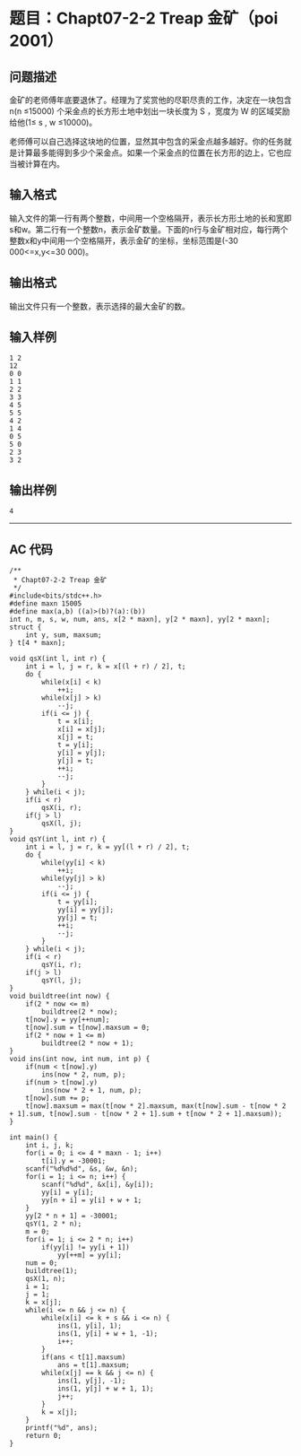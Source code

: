 # 题目：Chapt07-2-2 Treap 金矿（poi 2001）

## 问题描述
金矿的老师傅年底要退休了。经理为了奖赏他的尽职尽责的工作，决定在一块包含 n(n ≤15000) 个采金点的长方形土地中划出一块长度为 S ，宽度为 W 的区域奖励给他(1≤ s , w ≤10000)。

老师傅可以自己选择这块地的位置，显然其中包含的采金点越多越好。你的任务就是计算最多能得到多少个采金点。如果一个采金点的位置在长方形的边上，它也应当被计算在内。

## 输入格式
输入文件的第一行有两个整数，中间用一个空格隔开，表示长方形土地的长和宽即s和w。第二行有一个整数n，表示金矿数量。下面的n行与金矿相对应，每行两个整数x和y中间用一个空格隔开，表示金矿的坐标，坐标范围是(-30 000<=x,y<=30 000)。
## 输出格式
输出文件只有一个整数，表示选择的最大金矿的数。
## 输入样例
	1 2
	12
	0 0
	1 1
	2 2
	3 3
	4 5
	5 5
	4 2
	1 4
	0 5
	5 0
	2 3
	3 2
## 输出样例
	4

----

## AC 代码

	/**
	 * Chapt07-2-2 Treap 金矿
	 */
	#include<bits/stdc++.h>
	#define maxn 15005
	#define max(a,b) ((a)>(b)?(a):(b))
	int n, m, s, w, num, ans, x[2 * maxn], y[2 * maxn], yy[2 * maxn];
	struct {
	    int y, sum, maxsum;
	} t[4 * maxn];
	
	void qsX(int l, int r) {
	    int i = l, j = r, k = x[(l + r) / 2], t;
	    do {
	        while(x[i] < k)
	            ++i;
	        while(x[j] > k)
	            --j;
	        if(i <= j) {
	            t = x[i];
	            x[i] = x[j];
	            x[j] = t;
	            t = y[i];
	            y[i] = y[j];
	            y[j] = t;
	            ++i;
	            --j;
	        }
	    } while(i < j);
	    if(i < r)
	        qsX(i, r);
	    if(j > l)
	        qsX(l, j);
	}
	void qsY(int l, int r) {
	    int i = l, j = r, k = yy[(l + r) / 2], t;
	    do {
	        while(yy[i] < k)
	            ++i;
	        while(yy[j] > k)
	            --j;
	        if(i <= j) {
	            t = yy[i];
	            yy[i] = yy[j];
	            yy[j] = t;
	            ++i;
	            --j;
	        }
	    } while(i < j);
	    if(i < r)
	        qsY(i, r);
	    if(j > l)
	        qsY(l, j);
	}
	void buildtree(int now) {
	    if(2 * now <= m)
	        buildtree(2 * now);
	    t[now].y = yy[++num];
	    t[now].sum = t[now].maxsum = 0;
	    if(2 * now + 1 <= m)
	        buildtree(2 * now + 1);
	}
	void ins(int now, int num, int p) {
	    if(num < t[now].y)
	        ins(now * 2, num, p);
	    if(num > t[now].y)
	        ins(now * 2 + 1, num, p);
	    t[now].sum += p;
	    t[now].maxsum = max(t[now * 2].maxsum, max(t[now].sum - t[now * 2 + 1].sum, t[now].sum - t[now * 2 + 1].sum + t[now * 2 + 1].maxsum));
	}
	
	int main() {
	    int i, j, k;
	    for(i = 0; i <= 4 * maxn - 1; i++)
	        t[i].y = -30001;
	    scanf("%d%d%d", &s, &w, &n);
	    for(i = 1; i <= n; i++) {
	        scanf("%d%d", &x[i], &y[i]);
	        yy[i] = y[i];
	        yy[n + i] = y[i] + w + 1;
	    }
	    yy[2 * n + 1] = -30001;
	    qsY(1, 2 * n);
	    m = 0;
	    for(i = 1; i <= 2 * n; i++)
	        if(yy[i] != yy[i + 1])
	            yy[++m] = yy[i];
	    num = 0;
	    buildtree(1);
	    qsX(1, n);
	    i = 1;
	    j = 1;
	    k = x[j];
	    while(i <= n && j <= n) {
	        while(x[i] <= k + s && i <= n) {
	            ins(1, y[i], 1);
	            ins(1, y[i] + w + 1, -1);
	            i++;
	        }
	        if(ans < t[1].maxsum)
	            ans = t[1].maxsum;
	        while(x[j] == k && j <= n) {
	            ins(1, y[j], -1);
	            ins(1, y[j] + w + 1, 1);
	            j++;
	        }
	        k = x[j];
	    }
	    printf("%d", ans);
	    return 0;
	}

